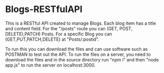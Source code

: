 # Blogs-RESTfulAPI
This is a RESTful API created to manage Blogs. Each blog item has a title and content field. For the "/posts" route you can (GET, POST, DELETE),PATCH) Posts. For a specific Blog you can (GET,PUT,PATCH,DELETE) at "Posts/:postid".

To run this you can download the files and can use software such as POSTMAN to test out the API. To run the files on a server, you need to download the files and in the source directory run "npm i" and then "node app.js" to run the server on localhost:3000.
